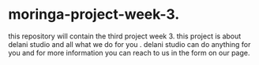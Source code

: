 # moringa-project-week-3.
this repository will contain the third project week 3.
this project is about delani studio and all what we do for you .
delani studio can do anything for you and for more information you can reach to us in the form on our page.
